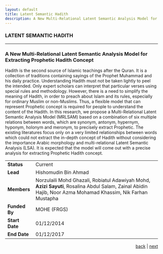 ```yaml
---
layout: default
title: Latent Semantic Hadith
description: A New Multi-Relational Latent Semantic Analysis Model for Extracting Prophetic Hadith Concept.
---
```


### LATENT SEMANTIC HADITH

* * *
<!--LATENT SEMANTIC HADITH-->

###  A New Multi-Relational Latent Semantic Analysis Model for Extracting Prophetic Hadith Concept

Hadith is the second source of Islamic teachings after the Quran. It is a collection of traditions containing sayings of the Prophet Muhammad and his daily practice. Understanding Hadith must not be taken lightly to peel the intended. Only expert scholars can interpret that particular verses using special rules and methodology. However, there is a need to simplify the meaning of Hadith, in order to preach about Islam and its rules, especially for ordinary Muslim or non-Muslims. Thus, a flexible model that can represent Prophetic concept is required for people to understand the content of the Hadith. In this research, we propose a Multi-Relational Latent Semantic Analysis Model (MRLSAM) based on a combination of six multiple relations between words, which are synonym, antonym, hypernym, hyponym, holonym and meronym, to precisely extract Prophetic. The existing literatures focus only on a very limited relationships between words which could not extract the in-depth concept of Hadith without considering the importance Arabic morphology and multi-relational Latent Semantic Analysis (LSA). It is expected that the model will come out with a precise analysis for extracting Prophetic Hadith concept. 

| | |
| ---- | --- |
| **Status** | Current |
| **Lead** | Hishomudin Bin Ahmad |
| **Members** | Norzulaili Mohd Ghazali, Robiatul Adawiyah Mohd, **Azizi Sayuti**, Rosalina Abdul Salam, Zainal Abidin Hajib, Noor Azma Mohamad Khassim, Nik Farhan Mustapha |
| **Funded By** | MOHE (FRGS) |
| **Start Date** | 01/12/2014 |
| **End Date** | 01/12/2017 |

<p style="text-align: right;">
<a href="myqiraat">back</a> | <a href="fatwa">next</a> 
</p>
